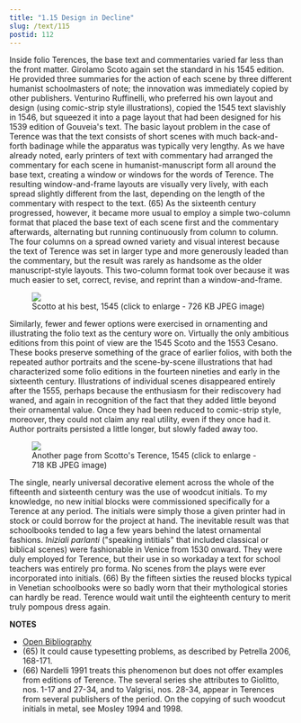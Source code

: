 ```yaml
---
title: "1.15 Design in Decline"
slug: /text/115
postid: 112
---
```

Inside folio Terences, the base text and commentaries varied far less than the front matter. Girolamo Scoto again set the standard in his 1545 edition. He provided three summaries for the action of each scene by three different humanist schoolmasters of note; the innovation was immediately copied by other publishers. Venturino Ruffinelli, who preferred his own layout and design (using comic-strip style illustrations), copied the 1545 text slavishly in 1546, but squeezed it into a page layout that had been designed for his 1539 edition of Gouveia's text. The basic layout problem in the case of Terence was that the text consists of short scenes with much back-and-forth badinage while the apparatus was typically very lengthy. As we have already noted, early printers of text with commentary had arranged the commentary for each scene in humanist-manuscript form all around the base text, creating a window or windows for the words of Terence. The resulting window-and-frame layouts are visually very lively, with each spread slightly different from the last, depending on the length of the commentary with respect to the text. (65) As the sixteenth century progressed, however, it became more usual to employ a simple two-column format that placed the base text of each scene first and the commentary afterwards, alternating but running continuously from column to column. The four columns on a spread owned variety and visual interest because the text of Terence was set in larger type and more generously leaded than the commentary, but the result was rarely as handsome as the older manuscript-style layouts. This two-column format took over because it was much easier to set, correct, revise, and reprint than a window-and-frame.
<p style="text-align: center;"></p>


<figure class="mkdn-figure">
    <div onClick="createLightbox('/images_full/1.00_Chapter_One/HFS_112.04.jpg')" data="/images_full/0.00_Introduction/Wing-ZP-535.D175Negrotitle.jpg" class="mkdn-image-link" id="lbimage">
    <img class="mkdn-image" src="/images_full/1.00_Chapter_One/HFS_112.04.jpg" />
    <figcaption class="mkdn-figcaption">Scotto at his best, 1545 (click to enlarge - 726 KB JPEG image)</figcaption>
    </div>
</figure>

Similarly, fewer and fewer options were exercised in ornamenting and illustrating the folio text as the century wore on. Virtually the only ambitious editions from this point of view are the 1545 Scoto and the 1553 Cesano. These books preserve something of the grace of earlier folios, with both the repeated author portraits and the scene-by-scene illustrations that had characterized some folio editions in the fourteen nineties and early in the sixteenth century. Illustrations of individual scenes disappeared entirely after the 1555, perhaps because the enthusiasm for their rediscovery had waned, and again in recognition of the fact that they added little beyond their ornamental value. Once they had been reduced to comic-strip style, moreover, they could not claim any real utility, even if they once had it. Author portraits persisted a little longer, but slowly faded away too.
<p style="text-align: center;"></p>


<figure class="mkdn-figure">
    <div onClick="createLightbox('/images_full/1.00_Chapter_One/HFS_112.05.jpg')" data="/images_full/0.00_Introduction/Wing-ZP-535.D175Negrotitle.jpg" class="mkdn-image-link" id="lbimage">
    <img class="mkdn-image" src="/images_full/1.00_Chapter_One/HFS_112.05.jpg" />
    <figcaption class="mkdn-figcaption">Another page from Scotto's Terence, 1545 (click to enlarge - 718 KB JPEG image)</figcaption>
    </div>
</figure>

The single, nearly universal decorative element across the whole of the fifteenth and sixteenth century was the use of woodcut initials. To my knowledge, no new initial blocks were commissioned specifically for a Terence at any period. The initials were simply those a given printer had in stock or could borrow for the project at hand. The inevitable result was that schoolbooks tended to lag a few years behind the latest ornamental fashions. *Iniziali parlanti* ("speaking intitials" that included classical or biblical scenes) were fashionable in Venice from 1530 onward. They were duly employed for Terence, but their use in so workaday a text for school teachers was entirely pro forma. No scenes from the plays were ever incorporated into initials. (66) By the fifteen sixties the reused blocks typical in Venetian schoolbooks were so badly worn that their mythological stories can hardly be read. Terence would wait until the eighteenth century to merit truly pompous dress again.

**NOTES**
* [Open Bibliography](/bibliography.pdf)
* (65) It could cause typesetting problems, as described by Petrella 2006, 168-171.
* (66) Nardelli 1991 treats this phenomenon but does not offer examples from editions of Terence. The several series she attributes to Giolitto, nos. 1-17 and 27-34, and to Valgrisi, nos. 28-34, appear in Terences from several publishers of the period. On the copying of such woodcut initials in metal, see Mosley 1994 and 1998.
